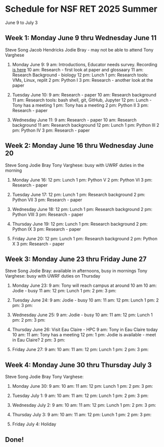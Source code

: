 # Schedule for NSF RET 2025 Summer

June 9 to July 3

## Week 1: Monday June 9 thru Wednesday June 11

Steve Song
Jacob Hendricks
Jodie Bray - may not be able to attend
Tony Varghese

 1. Monday June 9: 
     9 am: Introductions, Educator needs survey. Recording [is here](https://uwrf-my.sharepoint.com/:v:/g/personal/anthony_varghese_uwrf_edu/EcyoHYcNLM9OpgsmB_fmub8BBfGXJlGpWNg7sxpq2kUOBQ?e=qfJpj1&nav=eyJyZWZlcnJhbEluZm8iOnsicmVmZXJyYWxBcHAiOiJTdHJlYW1XZWJBcHAiLCJyZWZlcnJhbFZpZXciOiJTaGFyZURpYWxvZy1MaW5rIiwicmVmZXJyYWxBcHBQbGF0Zm9ybSI6IldlYiIsInJlZmVycmFsTW9kZSI6InZpZXcifX0%3D)
    10 am: Research - first look at paper and glossaary
    11 am: Research Background - biology
    12 pm: Lunch
     1 pm: Research tools: VMs, Linux, replit
     2 pm: Python I
     3 pm: Research - another look at the paper

 2. Tuesday June 10:
     9 am: Research - paper
    10 am: Research background
    11 am: Research tools: bash shell, git, GitHub, Jupyter
    12 pm: Lunch - Tony has a meeting
     1 pm: Tony has a meeting
     2 pm: Python II
     3 pm: Research - paper

 3. Wednesday June 11:
     9 am: Research - paper
    10 am: Research background
    11 am: Research background
    12 pm: Lunch
     1 pm: Python III
     2 pm: Python IV
     3 pm: Research - paper


## Week 2: Monday June 16 thru Wednesday June 20

Steve Song
Jodie Bray
Tony Varghese: busy with UWRF duties in the morning


 1. Monday June 16: 
    12 pm: Lunch
     1 pm: Python V
     2 pm: Python VI
     3 pm: Research - paper

 2. Tuesday June 17:
    12 pm: Lunch
     1 pm: Research background
     2 pm: Python VII
     3 pm: Research - paper

 3. Wednesday June 18:
    12 pm: Lunch
     1 pm: Research background
     2 pm: Python VIII
     3 pm: Research - paper

 4. Thursday June 19: 
    12 pm: Lunch
     1 pm: Research background
     2 pm: Python IX
     3 pm: Research - paper

 5. Friday June 20:
    12 pm: Lunch
     1 pm: Research background
     2 pm: Python X
     3 pm: Research - paper

## Week 3: Monday June 23 thru Friday June 27

Steve Song
Jodie Bray: available in afternoons, busy in mornings
Tony Varghese: busy with UWRF duties on Thursday


 1. Monday June 23: 
     9 am: Tony will reach campus at around 10 am
    10 am: Jodie - busy
    11 am: 
    12 pm: Lunch
     1 pm:
     2 pm: 
     3 pm: 

 2. Tuesday June 24:
     9 am: Jodie - busy
    10 am: 
    11 am: 
    12 pm: Lunch
     1 pm:
     2 pm: 
     3 pm: 

 3. Wednesday June 25:
     9 am: Jodie - busy
    10 am: 
    11 am: 
    12 pm: Lunch
     1 pm:
     2 pm: 
     3 pm: 

 4. Thursday June 26: Visit Eau Claire - HPC
     9 am: Tony in Eau Claire today
    10 am: 
    11 am: Tony has a meeting
    12 pm: 
     1 pm: Jodie is available - meet in Eau Claire?
     2 pm: 
     3 pm: 

 5. Friday June 27:
     9 am: 
    10 am: 
    11 am: 
    12 pm: Lunch
     1 pm:
     2 pm: 
     3 pm: 



## Week 4: Monday June 30 thru Thursday July 3

Steve Song
Jodie Bray
Tony Varghese: 


 1. Monday June 30: 
     9 am: 
    10 am: 
    11 am: 
    12 pm: Lunch
     1 pm:
     2 pm: 
     3 pm: 

 2. Tuesday July 1:
     9 am: 
    10 am: 
    11 am: 
    12 pm: Lunch
     1 pm:
     2 pm: 
     3 pm: 

 3. Wednesday July 2:
     9 am: 
    10 am: 
    11 am: 
    12 pm: Lunch
     1 pm:
     2 pm: 
     3 pm: 

 4. Thursday July 3: 
     9 am: 
    10 am: 
    11 am: 
    12 pm: Lunch
     1 pm:
     2 pm: 
     3 pm: 

 5. Friday July 4: Holiday

## Done!


